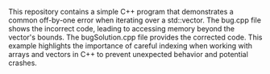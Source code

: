 This repository contains a simple C++ program that demonstrates a common off-by-one error when iterating over a std::vector. The bug.cpp file shows the incorrect code, leading to accessing memory beyond the vector's bounds.  The bugSolution.cpp file provides the corrected code.  This example highlights the importance of careful indexing when working with arrays and vectors in C++ to prevent unexpected behavior and potential crashes.